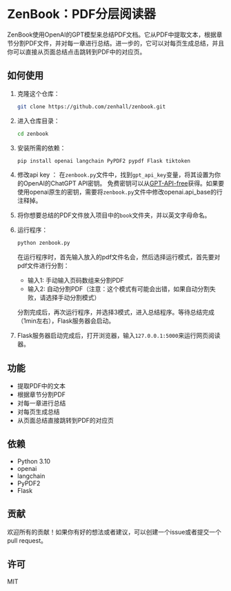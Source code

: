 # ZenBook：PDF分层阅读器

ZenBook使用OpenAI的GPT模型来总结PDF文档。它从PDF中提取文本，根据章节分割PDF文件，并对每一章进行总结。进一步的，它可以对每页生成总结，并且你可以直接从页面总结点击跳转到PDF中的对应页。

## 如何使用

1. 克隆这个仓库：
    ```bash
    git clone https://github.com/zenhall/zenbook.git
    ```
2. 进入仓库目录：
    ```bash
    cd zenbook
    ```
3. 安装所需的依赖：
    ```bash
    pip install openai langchain PyPDF2 pypdf Flask tiktoken
    ```
4. 修改api key ：
    在`zenbook.py`文件中，找到`gpt_api_key`变量，将其设置为你的OpenAI的ChatGPT API密钥。
    免费密钥可以从[GPT-API-free](https://github.com/chatanywhere/GPT_API_free)获得。如果要使用openai原生的密钥，需要将`zenbook.py`文件中修改openai.api_base的行注释掉。

5. 将你想要总结的PDF文件放入项目中的`book`文件夹，并以英文字母命名。

6. 运行程序：
    ```bash
    python zenbook.py
    ```
   在运行程序时，首先输入放入的pdf文件名会，然后选择运行模式，首先要对pdf文件进行分割：
   - 输入1: 手动输入页码数组来分割PDF
   - 输入2: 自动分割PDF（注意：这个模式有可能会出错，如果自动分割失败，请选择手动分割模式）
   
   
   分割完成后，再次运行程序，并选择3模式，进入总结程序。等待总结完成（1min左右），Flask服务器会启动。

7. Flask服务器启动完成后，打开浏览器，输入`127.0.0.1:5000`来运行网页阅读器。

## 功能

- 提取PDF中的文本
- 根据章节分割PDF
- 对每一章进行总结
- 对每页生成总结
- 从页面总结直接跳转到PDF的对应页

## 依赖

- Python 3.10
- openai
- langchain
- PyPDF2
- Flask

## 贡献

欢迎所有的贡献！如果你有好的想法或者建议，可以创建一个issue或者提交一个pull request。

## 许可

MIT

